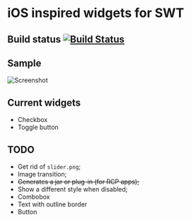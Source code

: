 # ﻿iOS inspired widgets for SWT

## Build status  [![Build Status](https://secure.travis-ci.org/germantech/ios-widgets.png?branch=master)](http://travis-ci.org/germantech/ios-widgets)

## Sample
![Screenshot](http://i.imgur.com/RHaWM.png)


## Current widgets
* Checkbox
* Toggle button

## TODO  
* Get rid of `slider.png`;  
* Image transition;  
* ~~Generates a jar or plug-in (for RCP apps);~~    
* Show a different style when disabled;  
* Combobox  
* Text with outline border  
* Button